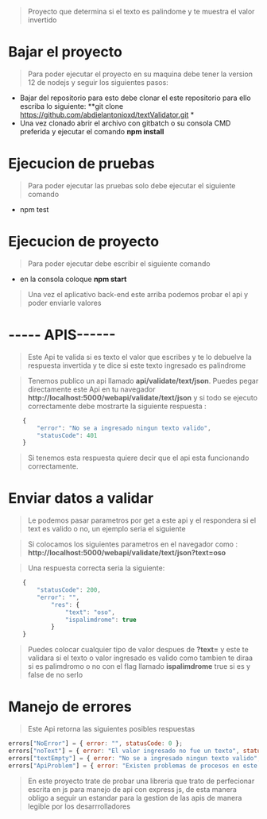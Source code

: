 > Proyecto que determina si el texto es palindome y te muestra el valor invertido

# Bajar el proyecto

> Para poder ejecutar el proyecto en su maquina debe tener la version 12 de nodejs y seguir los siguientes pasos:

-  Bajar del repositorio para esto debe clonar el este repositorio para ello escriba lo siguiente:   **git clone https://github.com/abdielantonioxd/textValidator.git *
-  Una vez clonado abrir el archivo con gitbatch o su consola CMD preferida y ejecutar el comando **npm install**

# Ejecucion de pruebas

> Para poder ejecutar las pruebas solo debe ejecutar el siguiente comando

- npm test

# Ejecucion de proyecto

> Para poder ejecutar debe escribir el siguiente comando

- en la consola coloque **npm start**

> Una vez el aplicativo back-end este arriba podemos probar el api y poder enviarle valores

# ----- APIS------
> Este Api te valida si es texto el valor que escribes y te lo debuelve la respuesta invertida y te dice si este texto ingresado es palindrome



> Tenemos publico un api llamado **api/validate/text/json**.
> Puedes pegar directamente este Api en tu navegador **http://localhost:5000/webapi/validate/text/json** y si todo se ejecuto correctamente debe mostrarte la siguiente respuesta :

```js
    {
        "error": "No se a ingresado ningun texto valido",
        "statusCode": 401
    }

```

> Si tenemos esta respuesta quiere decir que el api esta funcionando correctamente.


# Enviar datos a validar 
> Le podemos pasar parametros por get a este api y el respondera si el text es valido o no, un ejemplo seria el siguiente 

> Si colocamos los siguientes parametros en el  navegador como :  **http://localhost:5000/webapi/validate/text/json?text=oso**

> Una respuesta correcta seria la siguiente: 

```js
    {
        "statusCode": 200,
        "error": "",
            "res": {
                "text": "oso",
                "ispalimdrome": true
            }
    }
```

> Puedes colocar cualquier tipo de valor  despues de   **?text=**  y este te validara si el texto o  valor ingresado es valido como tambien te diraa si es palimdromo o no con el flag llamado **ispalimdrome** true si es y false de no serlo


# Manejo de errores
> Este Api retorna  las siguientes posibles respuestas 
```js
errors["NoError"] = { error: "", statusCode: 0 };
errors["noText"] = { error: "El valor ingresado no fue un texto", statusCode: 400 };
errors["textEmpty"] = { error: "No se a ingresado ningun texto valido", statusCode: 401 };
errors["ApiProblem"] = { error: "Existen problemas de procesos en este API", statusCode: 402 };
```


> En este proyecto  trate de probar una libreria que trato de perfecionar  escrita en js para manejo de api con express js, de esta manera obligo a seguir un estandar para la gestion de las apis de manera legible por los desarrrolladores